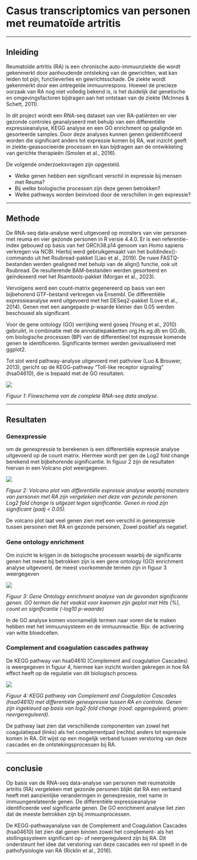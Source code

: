 # Casus transcriptomics van personen met reumatoïde artritis
---
## Inleiding

Reumatoïde artritis (RA) is een chronische auto-immuunziekte die wordt gekenmerkt door aanhoudende ontsteking van de gewrichten, wat kan leiden tot pijn, functieverlies en gewrichtsschade. De ziekte wordt gekenmerkt door een ontregelde immuunrespons. Hoewel de precieze oorzaak van RA nog niet volledig bekend is, is het duidelijk dat genetische en omgevingsfactoren bijdragen aan het ontstaan van de ziekte (McInnes & Schett, 2011).

In dit project wordt een RNA-seq dataset van vier RA-patiënten en vier gezonde controles geanalyseerd met behulp van een differentiële expressieanalyse, KEGG analyse en een GO enrichment op gealignde en gesorteerde samples. Door deze analyses kunnen genen geïdentificeerd worden die significant anders tot expressie komen bij RA, wat inzicht geeft in ziekte-geassocieerde processen en kan bijdragen aan de ontwikkeling van gerichte therapieën (Smolen et al., 2016).

De volgende onderzoeksvragen zijn opgesteld.
*  Welke genen hebben een significant verschil in expressie bij mensen met Reuma?
* Bij welke biologische processen zijn deze genen betrokken? 
* Welke pathways worden beinvloed door de verschillen in gen expressie?

---
## Methode
De RNA-seq data-analyse werd uitgevoerd op monsters van vier personen met reuma en vier gezonde personen in R versie 4.4.0. Er is een referentie-index gebouwd op basis van het GRCh38.p14 genoom van Homo sapiens verkregen via NCBI. Hierbij werd gebruikgemaakt van het buildindex()-commando uit het Rsubread-pakket (Liao et al., 2019). De ruwe FASTQ-bestanden werden gealigned met behulp van de align() functie, ook uit Rsubread. De resulterende BAM-bestanden werden gesorteerd en geïndexeerd met het Rsamtools-pakket (Morgan et al., 2023).

Vervolgens werd een count-matrix gegenereerd op basis van een bijbehorend GTF-bestand verkregen via Ensembl. De differentiële expressieanalyse werd uitgevoerd met het DESeq2-pakket (Love et al., 2014). Genen met een aangepaste p-waarde kleiner dan 0.05 werden beschouwd als significant.

Voor de gene ontology (GO) verrijking werd goseq (Young et al., 2010) gebruikt, in combinatie met de annotatiepakketten org.Hs.eg.db en GO.db, om biologische processen (BP) van de differentieel tot expressie komende genen te identificeren. Significante termen werden gevisualiseerd met ggplot2.

Tot slot werd pathway-analyse uitgevoerd met pathview (Luo & Brouwer, 2013), gericht op de KEGG-pathway “Toll-like receptor signaling” (hsa04610), die is bepaald met de GO resultaten.

![](./assets/Transcriptomics_flowschema.png)

*Figuur 1: Flowschema van de complete RNA-seq data analyse.*

---
## Resultaten
### Genexpressie
om de genexpressie te berekenen is een differentiële expressie analyse uitgevoerd op de count matrix. Hiermee wordt per gen de Log2 fold change berekend met bijbehorende significantie. In figuur 2 zijn de resultaten hiervan in een Volcano plot weergegeven.

![](./resultaten/VolcanoplotRA.png)

*Figuur 2: Volcano plot van differentiële expressie analyse waarbij monsters van personen met RA zijn vergeleken met deze van gezonde personen. Log2 fold change is uitgezet tegen significantie. Genen in rood zijn significant (padj < 0.05).*

De volcano plot laat veel genen zien met een verschil in genexpressie tussen personen met RA en gezonde personen, Zowel positief als negatief.

### Gene ontology enrichment
Om inzicht te krijgen in de biologische processen waarbij de significante genen het meest bij betrokken zijn is een gene ontology (GO) enrichment analyse uitgevoerd. de meest voorkomende termen zijn in figuur 3 weergegeven 

![](./resultaten/GOseqRAplot.png)

*Figuur 3: Gene Ontology enrichment analyse van de gevonden significante genen. GO termen die het vaakst voor kwamen zijn geplot met Hits (%), count en significantie (-log10 p-waarde)*

In de GO analyse komen voornamelijk termen naar voren die te maken hebben met het immuunsysteem en de immuunreactie. Bijv. de activering van witte bloedcellen.

### Complement and coagulation cascades pathway

De KEGG pathway van hsa04610 (Complement and coagulation Cascades) is weergegeven in figuur 4, hiermee kan inzicht worden gekregen in hoe RA effect heeft op de regulatie van dit biologisch process.

![](./resultaten/hsa04610.pathview.png)

*Figuur 4: KEGG pathway van Complement and Coagulation Cascades (hsa04610) met differentiële genexpressie tussen RA en controle. Genen zijn ingekleurd op basis van log2-fold change (rood: opgereguleerd, groen: neergereguleerd).*

De pathway laat zien dat verschillende componenten van zowel het coagulatiepad (links) als het complementpad (rechts) anders tot expressie komen in RA. Dit wijst op een mogelijk verband tussen verstoring van deze cascades en de ontstekingsprocessen bij RA.


---
## conclusie
Op basis van de RNA-seq data-analyse van personen met reumatoïde artritis (RA) vergeleken met gezonde personen blijkt dat RA een verband heeft met aanzienlijke veranderingen in genexpressie, met name in immuungerelateerde genen. De differentiële expressieanalyse identificeerde veel significante genen. De GO enrichment analyse liet zien dat de meeste betrokken zijn bij immuunprocessen.

De KEGG-pathwayanalyse van de Complement and Coagulation Cascades (hsa04610) liet zien dat genen binnen zowel het complement- als het stollingssysteem significant op- of neergereguleerd zijn bij RA. Dit ondersteunt het idee dat verstoring van deze cascades een rol speelt in de pathofysiologie van RA (Ricklin et al., 2016).

